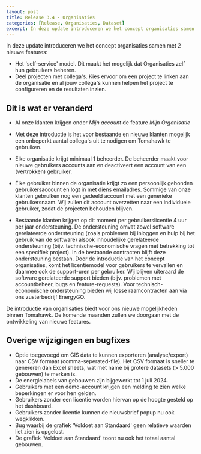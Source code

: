 ```yaml
---
layout: post
title: Release 3.4 - Organisaties
categories: [Release, Organisaties, Dataset]
excerpt: In deze update introduceren we het concept organisaties samen met 2 nieuwe features
---
```


In deze update introduceren we het concept organisaties samen met 2 nieuwe features:

* Het 'self-service' model. Dit maakt het mogelijk dat Organisaties zelf hun gebruikers beheren.
* Deel projecten met collega's. Kies ervoor om een project te linken aan de organisatie en al jouw collega's kunnen helpen het project te configureren en de resultaten inzien.

## Dit is wat er veranderd

* Al onze klanten krijgen onder _Mijn account_ de feature _Mijn Organisatie_

* Met deze introductie is het voor bestaande en nieuwe klanten mogelijk een onbeperkt aantal collega's uit te nodigen om Tomahawk te gebruiken.
  
* Elke organisatie krijgt minimaal 1 beheerder. De beheerder maakt voor nieuwe gebruikers accounts aan en deactiveert een account van een (vertrokken) gebruiker.

* Elke gebruiker binnen de organisatie krijgt zo een persoonlijk gebonden gebruikersaccount en logt in met diens emailadres. Sommige van onze klanten gebruiken nog een gedeeld account met een generieke gebruikersnaam. Wij zullen dit account overzetten naar een individuele gebruiker, zodat de projecten behouden blijven.

* Bestaande klanten krijgen op dit moment per gebruikerslicentie 4 uur per jaar ondersteuning. De ondersteuning omvat zowel software gerelateerde ondersteuning (zoals problemen bij inloggen en hulp bij het gebruik van de software) alsook inhoudelijke gerelateerde ondersteuning (bijv. technische-economische vragen met betrekking tot een specifiek project). In de bestaande contracten blijft deze ondersteuning bestaan. Door de introductie van het concept organisaties, komt het licentiemodel voor gebruikers te vervallen en daarmee ook de support-uren per gebruiker. Wij blijven uiteraard de software gerelateerde support bieden (bijv. problemen met accountbeheer, bugs en feature-requests). Voor technisch-economische ondersteuning bieden wij losse raamcontracten aan via ons zusterbedrijf EnergyGO.

De introductie van organisaties biedt voor ons nieuwe mogelijkheden binnen Tomahawk. De komende maanden zullen we doorgaan met de ontwikkeling van nieuwe features. 

## Overige wijzigingen en bugfixes

* Optie toegevoegd om GIS data te kunnen exporteren (analyse/export) naar CSV formaat (comma-seperated-file). Het CSV formaat is sneller te genereren dan Excel sheets, wat met name bij grotere datasets (> 5.000 gebouwen) te merken is.
* De energielabels van gebouwen zijn bijgewerkt tot 1 juli 2024.
* Gebruikers met een demo-account krijgen een melding te zien welke beperkingen er voor hen gelden.
* Gebruikers zonder een licentie worden hiervan op de hoogte gesteld op het dashboard.
* Gebruikers zonder licentie kunnen de nieuwsbrief popup nu ook wegklikken.
* Bug waarbij de grafiek 'Voldoet aan Standaard' geen relatieve waarden liet zien is opgelost.
* De grafiek 'Voldoet aan Standaard' toont nu ook het totaal aantal gebouwen.